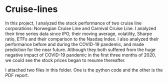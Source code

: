 # Cruise-lines
    
In this project, I analyzed the stock performance of two cruise line corporations: Norwegian Cruise Line and Carnival Cruise Line. I analyzed their time series data since IPO, their moving average, volatility, Sharpe ratio, ETFs and their comparison to the Nasdaq Index. I also analyzed their performance before and during the COVID-19 pandemic, and made prediction for the near future. Although they both suffered from the huge negative impact of COVID-19 pandemic in the first three months of 2020, we could see the stock prices began to resume thereafter. 

I attached two files in this folder. One is the python code and the other is the PDF report. 

